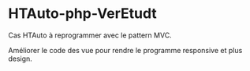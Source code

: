 # HTAuto-php-VerEtudt
Cas HTAuto à reprogrammer avec le pattern MVC.

Améliorer le code des vue pour rendre le programme responsive et plus design.